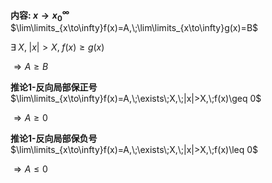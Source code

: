 **内容: $x\to x_0^{\infty}$**  
$\lim\limits_{x\to\infty}f(x)=A,\;\lim\limits_{x\to\infty}g(x)=B$  
  
$\exists\;X,\;|x|>X,\;f(x)\geq g(x)$  
  
$\Rightarrow A\geq B$  
  
**推论1-反向局部保正号**  
$\lim\limits_{x\to\infty}f(x)=A,\;\exists\;X,\;|x|>X,\;f(x)\geq 0$  
  
$\Rightarrow A\geq 0$  
  
**推论1-反向局部保负号**  
$\lim\limits_{x\to\infty}f(x)=A,\;\exists\;X,\;|x|>X,\;f(x)\leq 0$  
  
$\Rightarrow A\leq 0$  
